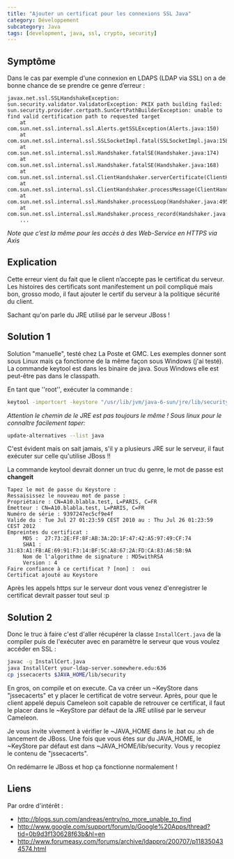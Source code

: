 ```yaml
---
title: "Ajouter un certificat pour les connexions SSL Java"
category: Développement
subcategory: Java
tags: [development, java, ssl, crypto, security]
---
```


## Symptôme
Dans le cas par exemple d'une connexion en LDAPS (LDAP via SSL) on a de bonne chance de se prendre ce genre d’erreur :

```
javax.net.ssl.SSLHandshakeException: sun.security.validator.ValidatorException: PKIX path building failed: sun.security.provider.certpath.SunCertPathBuilderException: unable to find valid certification path to requested target
    at com.sun.net.ssl.internal.ssl.Alerts.getSSLException(Alerts.java:150)
    at com.sun.net.ssl.internal.ssl.SSLSocketImpl.fatal(SSLSocketImpl.java:1584)
    at com.sun.net.ssl.internal.ssl.Handshaker.fatalSE(Handshaker.java:174)
    at com.sun.net.ssl.internal.ssl.Handshaker.fatalSE(Handshaker.java:168)
    at com.sun.net.ssl.internal.ssl.ClientHandshaker.serverCertificate(ClientHandshaker.java:848)
    at com.sun.net.ssl.internal.ssl.ClientHandshaker.processMessage(ClientHandshaker.java:106)
    at com.sun.net.ssl.internal.ssl.Handshaker.processLoop(Handshaker.java:495)
    at com.sun.net.ssl.internal.ssl.Handshaker.process_record(Handshaker.java:433)
    ...
```

_Note que c’est la même pour les accès à des Web-Service en HTTPS via Axis_

## Explication
Cette erreur vient du fait que le client n’accepte pas le certificat du serveur. Les histoires des certificats sont 
manifestement un poil compliqué mais bon, grosso modo, il faut ajouter le certif du serveur à la politique sécurité 
du client.

Sachant qu'on parle du JRE utilisé par le serveur JBoss !

## Solution 1
Solution "manuelle", testé chez La Poste et GMC. Les exemples donner sont sous Linux mais ça fonctionne de la même façon 
sous Windows (j'ai testé). La commande keytool est dans les binaire de java. Sous Windows elle est peut-être pas dans 
le classpath.

En tant que ''root'', exécuter la commande :

``` sh
keytool -importcert -keystore "/usr/lib/jvm/java-6-sun/jre/lib/security/jssecacerts" -trustcacerts -alias "nom.dusitequipublielecertif.fr" -file mon-certificat.cer
```

_Attention le chemin de le JRE est pas toujours le même ! Sous linux pour le connaître facilement taper:_

``` sh
update-alternatives --list java
```

C'est évident mais on sait jamais, s'il y a plusieurs JRE sur le serveur, il faut exécuter sur celle qu'utilise JBoss !!

La commande keytool devrait donner un truc du genre, le mot de passe est **changeit**

```
Tapez le mot de passe du Keystore :  
Ressaisissez le nouveau mot de passe : 
Propriétaire : CN=A10.blabla.test, L=PARIS, C=FR
Émetteur : CN=A10.blabla.test, L=PARIS, C=FR
Numéro de série : 9397247ec5cf9e4f
Valide du : Tue Jul 27 01:23:59 CEST 2010 au : Thu Jul 26 01:23:59 CEST 2012
Empreintes du certificat :
	 MD5 :  27:73:2E:FF:8F:AB:3A:2D:1F:47:42:A5:97:49:CF:74
	 SHA1 : 31:83:A1:FB:AE:69:91:F3:14:BF:5C:A8:67:2A:FD:CA:83:A6:5B:9A
	 Nom de l'algorithme de signature : MD5withRSA
	 Version : 4
Faire confiance à ce certificat ? [non] :  oui
Certificat ajouté au Keystore
```

Après les appels https sur le serveur dont vous venez d'enregistrer le certificat devrait passer tout seul :p

## Solution 2
Donc le truc à faire c'est d'aller récupérer la classe `InstallCert.java` de la compiler puis de l'exécuter avec en 
paramètre le serveur que vous voulez accéder en SSL :

``` sh
javac -g InstallCert.java
java InstallCert your-ldap-server.somewhere.edu:636
cp jssecacerts $JAVA_HOME/lib/security
```

En gros, on compile et on execute. Ca va créer un ~KeyStore dans "jssecacerts" et y placer le certificat de votre 
serveur. Après, pour que le client appelé depuis Cameleon soit capable de retrouver ce certificat, il faut le placer 
dans le ~KeyStore par défaut de la JRE utilisé par le serveur Cameleon.

Je vous invite vivement à vérifier le ~JAVA_HOME dans le .bat ou .sh de lancement de JBoss. Une fois que vous êtes sur 
du JAVA_HOME, le ~KeyStore par défaut est dans ~JAVA_HOME/lib/security. Vous y recopiez le contenu de "jssecacerts".

On redémarre le JBoss et hop ça fonctionne normalement !

## Liens
Par ordre d'intérêt :

  * <http://blogs.sun.com/andreas/entry/no_more_unable_to_find>
  * <http://www.google.com/support/forum/p/Google%20Apps/thread?tid=0b9d3f130628f63b&hl=en>
  * <http://www.forumeasy.com/forums/archive/ldappro/200707/p118350434574.html>
